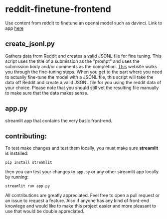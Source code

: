 # reddit-finetune-frontend
Use content from reddit to finetune an openai model such as davinci.  Link to app [here](https://fine-tune-reddit.herokuapp.com/)
## create_jsonl.py
Gathers data from Reddit and creates a valid JSONL file for fine tuning.  This script uses the title of a submission as the "prompt" and uses the submission body and/or comments as the completion.  [This](https://platform.openai.com/docs/guides/fine-tuning/) website walks you through the fine-tuning steps.  When you get to the part where you need to actually fine-tune the model with a JSONL file, this script will take the data off Reddit and create a valid JSONL file for you using the reddit data of your choice.  Please note that you should still vet the resulting file manually to make sure that the data makes sense.
## app.py
streamlit app that contains the very basic front-end.
## contributing:
To test make changes and test them locally, you must make sure **streamlit** is installed:
```
pip install streamlit
```
then you can test your changes to `app.py` or any other streamlit app locally by running:  
```
streamlit run app.py
```
All contributions are greatly appreciated.  Feel free to open a pull request or an issue to request a feature.  Also if anyone has any kind of front-end knowlege and would like to make this project easier and more pleasant to use that would be double appreciated.
